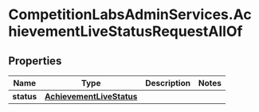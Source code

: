 # CompetitionLabsAdminServices.AchievementLiveStatusRequestAllOf

## Properties

Name | Type | Description | Notes
------------ | ------------- | ------------- | -------------
**status** | [**AchievementLiveStatus**](AchievementLiveStatus.md) |  | 


